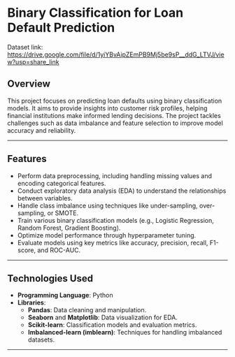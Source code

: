 # Binary Classification for Loan Default Prediction

Dataset link: https://drive.google.com/file/d/1yiYBvAipZEmPB9Mj5be9sP__ddG_LTVJ/view?usp=share_link

## **Overview**
This project focuses on predicting loan defaults using binary classification models. It aims to provide insights into customer risk profiles, helping financial institutions make informed lending decisions. The project tackles challenges such as data imbalance and feature selection to improve model accuracy and reliability.

---

## **Features**
- Perform data preprocessing, including handling missing values and encoding categorical features.
- Conduct exploratory data analysis (EDA) to understand the relationships between variables.
- Handle class imbalance using techniques like under-sampling, over-sampling, or SMOTE.
- Train various binary classification models (e.g., Logistic Regression, Random Forest, Gradient Boosting).
- Optimize model performance through hyperparameter tuning.
- Evaluate models using key metrics like accuracy, precision, recall, F1-score, and ROC-AUC.

---

## **Technologies Used**
- **Programming Language**: Python
- **Libraries**:
  - **Pandas**: Data cleaning and manipulation.
  - **Seaborn** and **Matplotlib**: Data visualization for EDA.
  - **Scikit-learn**: Classification models and evaluation metrics.
  - **Imbalanced-learn (imblearn)**: Techniques for handling imbalanced datasets.

---

